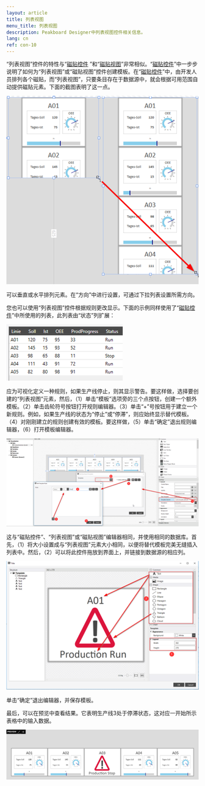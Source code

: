 ```yaml
---
layout: article
title: 列表视图
menu_title: 列表视图
description: Peakboard Designer中列表视图控件相关信息。
lang: cn
ref: con-10
---
```


“列表视图”控件的特性与“[磁贴控件](/controls/14-cn-tilecontrol.html) ”和“[磁贴视图](/controls/11-cn-tile-view.html)”非常相似。“[磁贴控件](/controls/14-cn-tilecontrol.html)”中一步步说明了如何为“列表视图”或“磁贴视图”控件创建模板。在“[磁贴控件](/controls/14-cn-tilecontrol.html)”中，由开发人员排列各个磁贴，而“列表视图”，只要条目存在于数据源中，就会根据可用范围自动提供磁贴元素。下面的截图表明了这一点。

![image_1](/assets/images/Controls/ListView/list1.png)

可以垂直或水平排列元素。在“方向”中进行设置，可通过下拉列表设置所需方向。

您也可以使用“列表视图”控件根据规则更改显示。下面的示例同样使用了“[磁贴控件](/controls/14-cn-tilecontrol.html)”中所使用的列表，此列表由“状态”列扩展：

![table1](/assets/images/Controls/ListView/table1.png)

应为可视化定义一种规则，如果生产线停止，则其显示警告。要这样做，选择要创建的“列表视图”元素，然后，（1）单击“模板”选项旁的三个点按钮，创建一个额外模板。（2）单击齿轮符号按钮打开规则编辑器。（3）单击“+”号按钮用于建立一个新规则。例如，如果生产线的状态为“停止”或“停滞”，则应始终显示替代模板。（4）对刚刚建立的规则创建有效的模板。要这样做，（5）单击“确定”退出规则编辑器，（6）打开模板编辑器。

![image_2](/assets/images/Controls/ListView/list2.png)


这与“磁贴控件”、“列表视图”或“磁贴视图”编辑器相同，并使用相同的数据库。首先，（1）将大小设置成与“列表视图”元素大小相同，以便将替代模板完美无缝插入列表中。然后，（2）可以将此控件拖放到界面上，并链接到数据源的相应列。

![image_3](/assets/images/Controls/ListView/list3.png)

单击“确定”退出编辑器，并保存模板。

最后，可以在预览中查看结果。它表明生产线3处于停滞状态，这对应一开始所示表格中的输入数据。

![image_4](/assets/images/Controls/ListView/list4.png)
